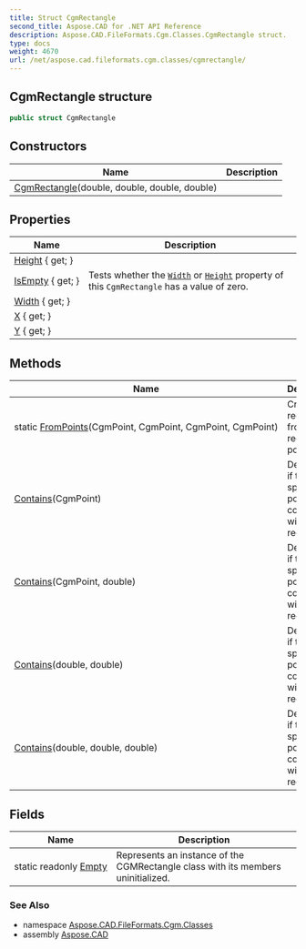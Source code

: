 ```yaml
---
title: Struct CgmRectangle
second_title: Aspose.CAD for .NET API Reference
description: Aspose.CAD.FileFormats.Cgm.Classes.CgmRectangle struct. 
type: docs
weight: 4670
url: /net/aspose.cad.fileformats.cgm.classes/cgmrectangle/
---
```

## CgmRectangle structure

```csharp
public struct CgmRectangle
```

## Constructors

| Name | Description |
| --- | --- |
| [CgmRectangle](cgmrectangle/)(double, double, double, double) |  |

## Properties

| Name | Description |
| --- | --- |
| [Height](../../aspose.cad.fileformats.cgm.classes/cgmrectangle/height/) { get; } |  |
| [IsEmpty](../../aspose.cad.fileformats.cgm.classes/cgmrectangle/isempty/) { get; } | Tests whether the [`Width`](./width/) or [`Height`](./height/) property of this `CgmRectangle` has a value of zero. |
| [Width](../../aspose.cad.fileformats.cgm.classes/cgmrectangle/width/) { get; } |  |
| [X](../../aspose.cad.fileformats.cgm.classes/cgmrectangle/x/) { get; } |  |
| [Y](../../aspose.cad.fileformats.cgm.classes/cgmrectangle/y/) { get; } |  |

## Methods

| Name | Description |
| --- | --- |
| static [FromPoints](../../aspose.cad.fileformats.cgm.classes/cgmrectangle/frompoints/)(CgmPoint, CgmPoint, CgmPoint, CgmPoint) | Create a rectangle from the rectangle points. |
| [Contains](../../aspose.cad.fileformats.cgm.classes/cgmrectangle/contains/#contains)(CgmPoint) | Determines if the specified point is contained within this rectangle. |
| [Contains](../../aspose.cad.fileformats.cgm.classes/cgmrectangle/contains/#contains_1)(CgmPoint, double) | Determines if the specified point is contained within this rectangle. |
| [Contains](../../aspose.cad.fileformats.cgm.classes/cgmrectangle/contains/#contains_2)(double, double) | Determines if the specified point is contained within this rectangle. |
| [Contains](../../aspose.cad.fileformats.cgm.classes/cgmrectangle/contains/#contains_3)(double, double, double) | Determines if the specified point is contained within this rectangle. |

## Fields

| Name | Description |
| --- | --- |
| static readonly [Empty](../../aspose.cad.fileformats.cgm.classes/cgmrectangle/empty/) | Represents an instance of the CGMRectangle class with its members uninitialized. |

### See Also

* namespace [Aspose.CAD.FileFormats.Cgm.Classes](../../aspose.cad.fileformats.cgm.classes/)
* assembly [Aspose.CAD](../../)


